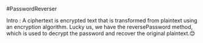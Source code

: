 #PasswordReverser

Intro : A ciphertext is encrypted text that is transformed from plaintext using an encryption algorithm. Lucky us, we have the reversePassword method, which is used to decrypt the password and recover the original plaintext.😊

